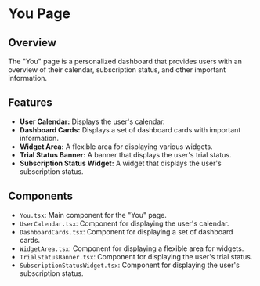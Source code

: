 # You Page

## Overview
The "You" page is a personalized dashboard that provides users with an overview of their calendar, subscription status, and other important information.

## Features
- **User Calendar:** Displays the user's calendar.
- **Dashboard Cards:** Displays a set of dashboard cards with important information.
- **Widget Area:** A flexible area for displaying various widgets.
- **Trial Status Banner:** A banner that displays the user's trial status.
- **Subscription Status Widget:** A widget that displays the user's subscription status.

## Components
- `You.tsx`: Main component for the "You" page.
- `UserCalendar.tsx`: Component for displaying the user's calendar.
- `DashboardCards.tsx`: Component for displaying a set of dashboard cards.
- `WidgetArea.tsx`: Component for displaying a flexible area for widgets.
- `TrialStatusBanner.tsx`: Component for displaying the user's trial status.
- `SubscriptionStatusWidget.tsx`: Component for displaying the user's subscription status.